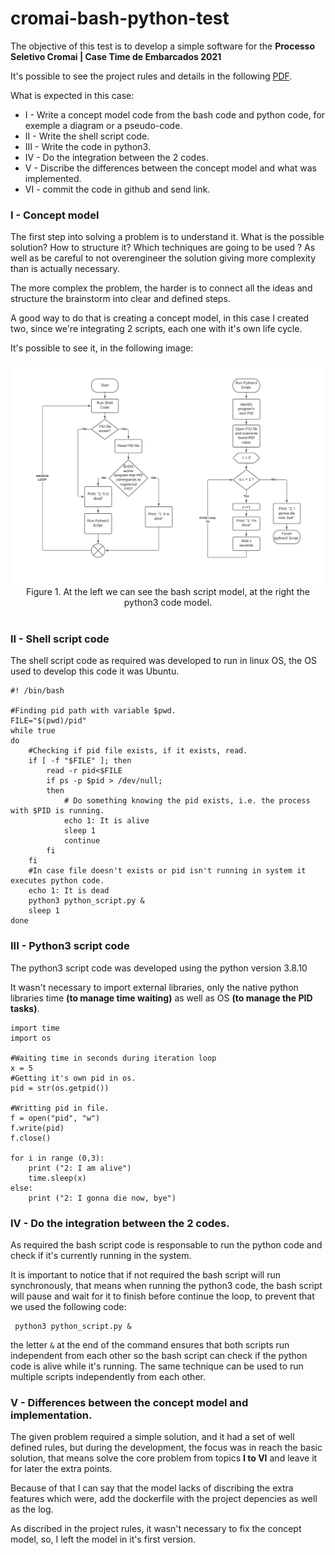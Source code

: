 # cromai-bash-python-test

The objective of this test is to develop a simple software for the **Processo Seletivo Cromai | Case Time de Embarcados 2021**

It's possible to see the project rules and details in the following [PDF](https://github.com/julioclopes32/cromai-bash-python-test/blob/main/CROMAI_Case%20Embarcados%202021.pdf).

What is expected in this case:

- I - Write a concept model code from the bash code and python code, for exemple a diagram or a pseudo-code.
- II - Write the shell script code.
- III - Write the code in python3.
- IV - Do the integration between the 2 codes.
- V - Discribe the differences between the concept model and what was implemented.
- VI - commit the code in github and send link.

### I - Concept model

The first step into solving a problem is to understand it. What is the possible solution? How to structure it? Which techniques are going to be used ? As well as be careful to not overengineer the solution giving more complexity than is actually necessary.

The more complex the problem, the harder is to connect all the ideas and structure the brainstorm into clear and defined steps.

A good way to do that is creating a concept model, in this case I created two, since we're integrating 2 scripts, each one with it's own life cycle.

It's possible to see it, in the following image: 

<img src='./diagram.png'>
<center>Figure 1. At the left we can see the bash script model, at the right the python3 code model.</center>
<br>

### II - Shell script code
The shell script code as required was developed to run in linux OS, the OS used to develop this code it was Ubuntu.

```
#! /bin/bash

#Finding pid path with variable $pwd.
FILE="$(pwd)/pid"
while true
do
    #Checking if pid file exists, if it exists, read.
    if [ -f "$FILE" ]; then
        read -r pid<$FILE
        if ps -p $pid > /dev/null; 
        then
            # Do something knowing the pid exists, i.e. the process with $PID is running.
            echo 1: It is alive
            sleep 1
            continue
        fi
    fi
    #In case file doesn't exists or pid isn't running in system it executes python code.
    echo 1: It is dead
    python3 python_script.py &
    sleep 1
done
```
### III - Python3 script code
The python3 script code was developed using the python version 3.8.10

It wasn't necessary to import external libraries, only the native python libraries time **(to manage time waiting)** as well as OS **(to manage the PID tasks)**.

```
import time
import os

#Waiting time in seconds during iteration loop
x = 5
#Getting it's own pid in os.
pid = str(os.getpid())

#Writting pid in file.
f = open("pid", "w")
f.write(pid)
f.close()

for i in range (0,3):
    print ("2: I am alive")
    time.sleep(x)
else:
    print ("2: I gonna die now, bye")

```

### IV - Do the integration between the 2 codes.

As required the bash script code is responsable to run the python code and check if it's currently running in the system.

It is important to notice that if not required the bash script will run synchronously, that means when running the python3 code, the bash script will pause and wait for it to finish before continue the loop, to prevent that we used the following code:

```
 python3 python_script.py &
```
the letter ```&``` at the end of the command ensures that both scripts run independent from each other so the bash script can check if the python code is alive while it's running. The same technique can be used to run multiple scripts independently from each other.

### V - Differences between the concept model and implementation.

The given problem required a simple solution, and it had a set of well defined rules, but during the development, the focus was in reach the basic solution, that means solve the core problem from topics **I to VI** and leave it for later the extra points.

Because of that I can say that the model lacks of discribing the extra features which were, add the dockerfile with the project depencies as well as the log.

As discribed in the project rules, it wasn't necessary to fix the concept model, so, I left the model in it's first version.

